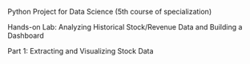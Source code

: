 Python Project for Data Science (5th course of specialization)

Hands-on Lab: Analyzing Historical Stock/Revenue Data and Building a Dashboard

Part 1: Extracting and Visualizing Stock Data
